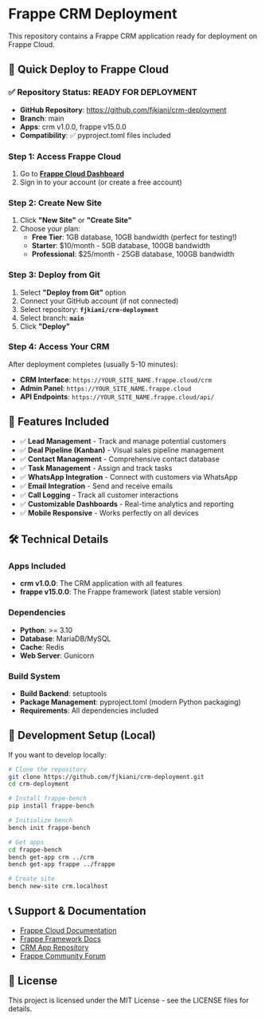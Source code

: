 # Frappe CRM Deployment

This repository contains a Frappe CRM application ready for deployment on Frappe Cloud.

## 🚀 Quick Deploy to Frappe Cloud

### ✅ **Repository Status: READY FOR DEPLOYMENT**
- **GitHub Repository**: https://github.com/fjkiani/crm-deployment
- **Branch**: main
- **Apps**: crm v1.0.0, frappe v15.0.0
- **Compatibility**: ✅ pyproject.toml files included

### Step 1: Access Frappe Cloud
1. Go to **[Frappe Cloud Dashboard](https://frappecloud.com/dashboard)**
2. Sign in to your account (or create a free account)

### Step 2: Create New Site
1. Click **"New Site"** or **"Create Site"**
2. Choose your plan:
   - **Free Tier**: 1GB database, 10GB bandwidth (perfect for testing!)
   - **Starter**: $10/month - 5GB database, 100GB bandwidth
   - **Professional**: $25/month - 25GB database, 100GB bandwidth

### Step 3: Deploy from Git
1. Select **"Deploy from Git"** option
2. Connect your GitHub account (if not connected)
3. Select repository: **`fjkiani/crm-deployment`**
4. Select branch: **`main`**
5. Click **"Deploy"**

### Step 4: Access Your CRM
After deployment completes (usually 5-10 minutes):
- **CRM Interface**: `https://YOUR_SITE_NAME.frappe.cloud/crm`
- **Admin Panel**: `https://YOUR_SITE_NAME.frappe.cloud`
- **API Endpoints**: `https://YOUR_SITE_NAME.frappe.cloud/api/`

## 📱 Features Included

- ✅ **Lead Management** - Track and manage potential customers
- ✅ **Deal Pipeline (Kanban)** - Visual sales pipeline management
- ✅ **Contact Management** - Comprehensive contact database
- ✅ **Task Management** - Assign and track tasks
- ✅ **WhatsApp Integration** - Connect with customers via WhatsApp
- ✅ **Email Integration** - Send and receive emails
- ✅ **Call Logging** - Track all customer interactions
- ✅ **Customizable Dashboards** - Real-time analytics and reporting
- ✅ **Mobile Responsive** - Works perfectly on all devices

## 🛠 Technical Details

### Apps Included
- **crm v1.0.0**: The CRM application with all features
- **frappe v15.0.0**: The Frappe framework (latest stable version)

### Dependencies
- **Python**: >= 3.10
- **Database**: MariaDB/MySQL
- **Cache**: Redis
- **Web Server**: Gunicorn

### Build System
- **Build Backend**: setuptools
- **Package Management**: pyproject.toml (modern Python packaging)
- **Requirements**: All dependencies included

## 🔧 Development Setup (Local)

If you want to develop locally:

```bash
# Clone the repository
git clone https://github.com/fjkiani/crm-deployment.git
cd crm-deployment

# Install frappe-bench
pip install frappe-bench

# Initialize bench
bench init frappe-bench

# Get apps
cd frappe-bench
bench get-app crm ../crm
bench get-app frappe ../frappe

# Create site
bench new-site crm.localhost
```

## 📞 Support & Documentation

- [Frappe Cloud Documentation](https://frappecloud.com/docs)
- [Frappe Framework Docs](https://frappeframework.com/docs)
- [CRM App Repository](https://github.com/frappe/crm)
- [Frappe Community Forum](https://discuss.frappe.io)

## 📝 License

This project is licensed under the MIT License - see the LICENSE files for details.